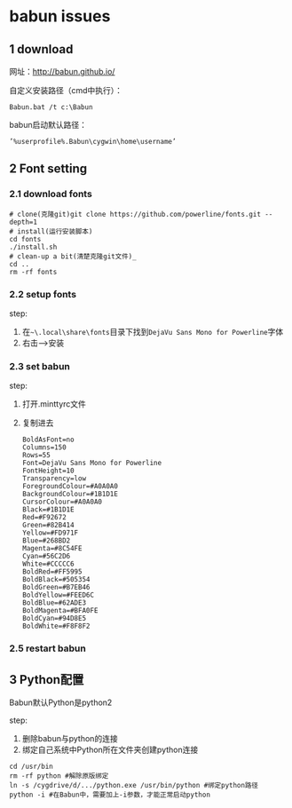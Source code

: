 # babun issues

## 1 download

网址：http://babun.github.io/



自定义安装路径（cmd中执行）：

```
Babun.bat /t c:\Babun
```



babun启动默认路径：

```
’%userprofile%.Babun\cygwin\home\username’
```

## 2 Font setting

### 2.1 download fonts

```
# clone(克隆git)git clone https://github.com/powerline/fonts.git --depth=1
# install(运行安装脚本)
cd fonts
./install.sh
# clean-up a bit(清楚克隆git文件)_
cd ..
rm -rf fonts
```

### 2.2 setup fonts

step:

1. 在`~\.local\share\fonts`目录下找到`DejaVu Sans Mono for Powerline`字体
2. 右击-->安装

### 2.3 set babun

step:

1. 打开.minttyrc文件

2. 复制进去

   ```
   BoldAsFont=no
   Columns=150
   Rows=55
   Font=DejaVu Sans Mono for Powerline
   FontHeight=10
   Transparency=low
   ForegroundColour=#A0A0A0
   BackgroundColour=#1B1D1E
   CursorColour=#A0A0A0
   Black=#1B1D1E
   Red=#F92672
   Green=#82B414
   Yellow=#FD971F
   Blue=#268BD2
   Magenta=#8C54FE
   Cyan=#56C2D6
   White=#CCCCC6
   BoldRed=#FF5995
   BoldBlack=#505354
   BoldGreen=#B7EB46
   BoldYellow=#FEED6C
   BoldBlue=#62ADE3
   BoldMagenta=#BFA0FE
   BoldCyan=#94D8E5
   BoldWhite=#F8F8F2
   ```

### 2.5 restart babun

## 3 Python配置

Babun默认Python是python2

step:

1. 删除babun与python的连接
2. 绑定自己系统中Python所在文件夹创建python连接

```
cd /usr/bin
rm -rf python #解除原版绑定
ln -s /cygdrive/d/.../python.exe /usr/bin/python #绑定python路径
python -i #在Babun中，需要加上-i参数，才能正常启动python
```



